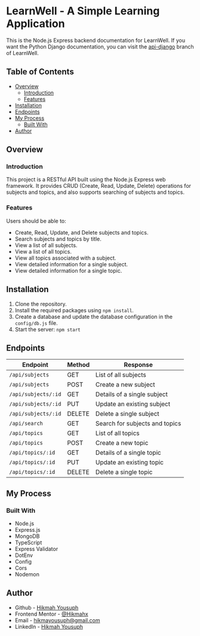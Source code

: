 # LearnWell - A Simple Learning Application 

This is the Node.js Express backend documentation for LearnWell. If you want the Python Django documentation, you can visit the [api-django](https://github.com/Hikmahx/LearnWell/tree/api-django) branch of LearnWell.

## Table of Contents

- [Overview](#overview)
  - [Introduction](#introduction)
  - [Features](#features)
- [Installation](#installation)
- [Endpoints](#endpoints)
- [My Process](#my-process)
  - [Built With](#built-with)
- [Author](#author)

## Overview

### Introduction

This project is a RESTful API built using the Node.js Express web framework. It provides CRUD (Create, Read, Update, Delete) operations for subjects and topics, and also supports searching of subjects and topics.

### Features

Users should be able to:

- Create, Read, Update, and Delete subjects and topics.
- Search subjects and topics by title.
- View a list of all subjects.
- View a list of all topics.
- View all topics associated with a subject.
- View detailed information for a single subject.
- View detailed information for a single topic.

## Installation

1. Clone the repository.
2. Install the required packages using `npm install`.
3. Create a database and update the database configuration in the `config/db.js` file.
4. Start the server: `npm start`

## Endpoints

| Endpoint | Method | Response |
| --- | --- | --- |
| `/api/subjects` | GET | List of all subjects |
| `/api/subjects` | POST | Create a new subject |
| `/api/subjects/:id` | GET | Details of a single subject |
| `/api/subjects/:id` | PUT | Update an existing subject |
| `/api/subjects/:id` | DELETE | Delete a single subject |
| `/api/search` | GET | Search for subjects and topics |
| `/api/topics` | GET | List of all topics |
| `/api/topics` | POST | Create a new topic |
| `/api/topics/:id` | GET | Details of a single topic |
| `/api/topics/:id` | PUT | Update an existing topic |
| `/api/topics/:id` | DELETE | Delete a single topic |

## My Process

### Built With

- Node.js
- Express.js
- MongoDB
- TypeScript
- Express Validator
- DotEnv
- Config
- Cors
- Nodemon

## Author

- Github - [Hikmah Yousuph](https://github.com/Hikmahx)
- Frontend Mentor - [@Hikmahx](https://www.frontendmentor.io/profile/Hikmahx)
- Email - [hikmayousuph@gmail.com](hikmayousuph@gmail.com)
- LinkedIn - [Hikmah Yousuph](linkedin.com/in/hikmah-yousuph-449467204/)
